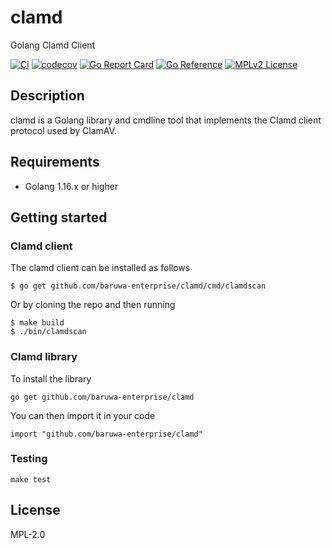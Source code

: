 # clamd

Golang Clamd Client

[![Ci](https://github.com/baruwa-enterprise/clamd/workflows/Ci/badge.svg)](https://github.com/baruwa-enterprise/clamd/actions?query=workflow%3ACi)
[![codecov](https://codecov.io/gh/baruwa-enterprise/clamd/branch/master/graph/badge.svg)](https://codecov.io/gh/baruwa-enterprise/clamd)
[![Go Report Card](https://goreportcard.com/badge/github.com/baruwa-enterprise/clamd)](https://goreportcard.com/report/github.com/baruwa-enterprise/clamd)
[![Go Reference](https://pkg.go.dev/badge/github.com/baruwa-enterprise/clamd.svg)](https://pkg.go.dev/github.com/baruwa-enterprise/clamd)
[![MPLv2 License](https://img.shields.io/badge/license-MPLv2-blue.svg?style=flat-square)](https://www.mozilla.org/MPL/2.0/)

## Description

clamd is a Golang library and cmdline tool that implements the
Clamd client protocol used by ClamAV.

## Requirements

* Golang 1.16.x or higher

## Getting started

### Clamd client

The clamd client can be installed as follows

```console
$ go get github.com/baruwa-enterprise/clamd/cmd/clamdscan
```

Or by cloning the repo and then running

```console
$ make build
$ ./bin/clamdscan
```

### Clamd library

To install the library

```console
go get github.com/baruwa-enterprise/clamd
```

You can then import it in your code

```golang
import "github.com/baruwa-enterprise/clamd"
```

### Testing

``make test``

## License

MPL-2.0
